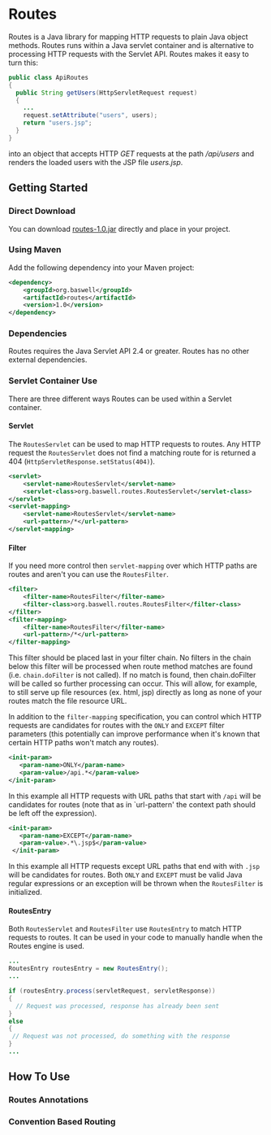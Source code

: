 Routes
======

Routes is a Java library for mapping HTTP requests to plain Java object methods. Routes runs within a Java servlet container and is alternative to processing HTTP requests with the Servlet
API. Routes makes it easy to turn this:

```Java
public class ApiRoutes
{
  public String getUsers(HttpServletRequest request)
  {
    ...
    request.setAttribute("users", users);
    return "users.jsp";
  }
}
```
into an object that accepts HTTP _GET_ requests at the path _/api/users_ and renders the loaded users with the JSP file _users.jsp_.

## Getting Started

### Direct Download
You can download <a href="https://github.com/baswerc/routes/releases/download/1.0/routes-1.0.jar">routes-1.0.jar</a> directly and place in your project.

### Using Maven
Add the following dependency into your Maven project:

````xml
<dependency>
    <groupId>org.baswell</groupId>
    <artifactId>routes</artifactId>
    <version>1.0</version>
</dependency>
````

### Dependencies

Routes requires the Java Servlet API 2.4 or greater. Routes has no other external dependencies.

### Servlet Container Use

There are three different ways Routes can be used within a Servlet container.

#### Servlet

The `RoutesServlet` can be used to map HTTP requests to routes. Any HTTP request the `RoutesServlet` does not find a
matching route for is returned a 404 (`HttpServletResponse.setStatus(404)`).

````xml
<servlet>
    <servlet-name>RoutesServlet</servlet-name>
    <servlet-class>org.baswell.routes.RoutesServlet</servlet-class>
</servlet>
<servlet-mapping>
    <servlet-name>RoutesServlet</servlet-name>
    <url-pattern>/*</url-pattern>
</servlet-mapping>
````

#### Filter

If you need more control then `servlet-mapping` over which HTTP paths are routes and aren't you can use the `RoutesFilter`.

````xml
<filter>
    <filter-name>RoutesFilter</filter-name>
    <filter-class>org.baswell.routes.RoutesFilter</filter-class>
</filter>
<filter-mapping>
    <filter-name>RoutesFilter</filter-name>
    <url-pattern>/*</url-pattern>
</filter-mapping>
````

This filter should be placed last in your filter chain. No filters in the chain below this filter will be processed when route method matches are found (i.e. `chain.doFilter` is not called).
If no match is found, then chain.doFilter will be called so further processing can occur. This will allow, for example, to still serve up file resources (ex. html, jsp) directly as long as
none of your routes match the file resource URL.

In addition to the `filter-mapping` specification, you can control which HTTP requests are candidates for routes with the `ONLY` and `EXCEPT` filter parameters
(this potentially can improve performance when it's known that certain HTTP paths won't match any routes).

````xml
<init-param>
   <param-name>ONLY</param-name>
   <param-value>/api.*</param-value>
</init-param>
````
In this example all HTTP requests with URL paths that start with `/api` will be candidates for routes (note that as in `url-pattern' the context path should be left off the expression).

````xml
<init-param>
   <param-name>EXCEPT</param-name>
   <param-value>.*\.jsp$</param-value>
 </init-param>
````

In this example all HTTP requests except URL paths that end with with `.jsp` will be candidates for routes. Both `ONLY` and `EXCEPT` must be valid Java regular expressions or an exception
will be thrown when the `RoutesFilter` is initialized.

#### RoutesEntry

Both `RoutesServlet` and `RoutesFilter` use `RoutesEntry` to match HTTP requests to routes. It can be used in your code to manually
handle when the Routes engine is used.

```Java
...
RoutesEntry routesEntry = new RoutesEntry();
...

if (routesEntry.process(servletRequest, servletResponse))
{
  // Request was processed, response has already been sent
}
else
{
 // Request was not processed, do something with the response
}
...
```


## How To Use


### Routes Annotations


### Convention Based Routing


